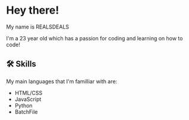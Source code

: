 # Hey there!

My name is REALSDEALS

I'm a 23 year old which has a passion for coding and learning on how to code!

## 🛠 Skills

My main languages that I'm familliar with are:

- HTML/CSS
- JavaScript
- Python
- BatchFile
